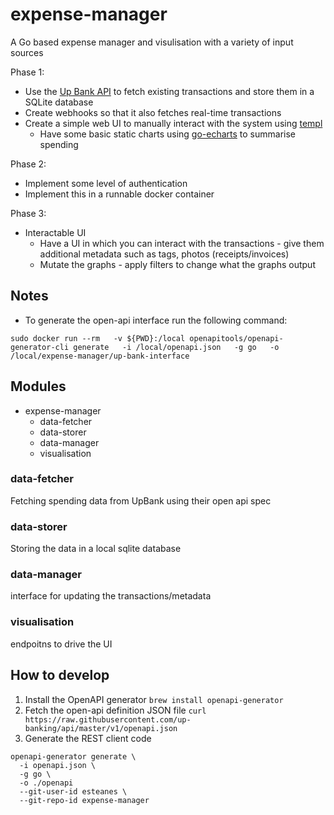 # expense-manager
A Go based expense manager and visulisation with a variety of input sources

Phase 1:
* Use the [Up Bank API](https://github.com/up-banking/api) to fetch existing transactions and store them in a SQLite database
* Create webhooks so that it also fetches real-time transactions
* Create a simple web UI to manually interact with the system using [templ](https://github.com/a-h/templ)
    * Have some basic static charts using [go-echarts](https://github.com/go-echarts/go-echarts) to summarise spending

Phase 2:
* Implement some level of authentication
* Implement this in a runnable docker container

Phase 3:
* Interactable UI
    * Have a UI in which you can interact with the transactions - give them additional metadata such as tags, photos (receipts/invoices)
    * Mutate the graphs - apply filters to change what the graphs output


## Notes

* To generate the open-api interface run the following command: 
```
sudo docker run --rm   -v ${PWD}:/local openapitools/openapi-generator-cli generate   -i /local/openapi.json   -g go   -o /local/expense-manager/up-bank-interface
```



## Modules

* expense-manager
    * data-fetcher
    * data-storer
    * data-manager
    * visualisation

### data-fetcher
Fetching spending data from UpBank using their open api spec

### data-storer
Storing the data in a local sqlite database

### data-manager
interface for updating the transactions/metadata

### visualisation
endpoitns to drive the UI


## How to develop

1. Install the OpenAPI generator
`brew install openapi-generator`
2. Fetch the open-api definition JSON file
`curl https://raw.githubusercontent.com/up-banking/api/master/v1/openapi.json`
3. Generate the REST client code
```
openapi-generator generate \
  -i openapi.json \
  -g go \
  -o ./openapi
  --git-user-id esteanes \
  --git-repo-id expense-manager
```
